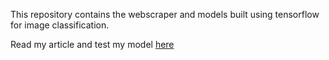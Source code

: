 This repository contains the webscraper and models built using tensorflow for image classification.

Read my article and test my model 
[here](https://eliotdoesprogramming.github.io/dell-2-capstone/)




